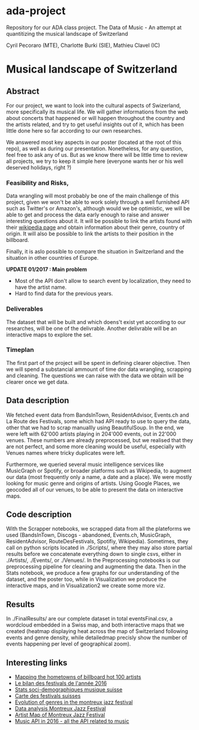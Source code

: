 # ada-project
Repository for our ADA class project.
The Data of Music - An attempt at quantitizing the musical landscape of Switzerland

Cyril Pecoraro (MTE), Charlotte Burki (SIE), Mathieu Clavel (IC)

# Musical landscape of Switzerland

## Abstract
For our project, we want to look into the cultural aspects of Swizerland, more specifically its musical life. We will gather informations from the web about concerts that happened or will happen throughout the country and the artists related, and try to get useful insights out of it, which has been little done here so far according to our own researches.

We answered most key aspects in our poster (located at the root of this repo), as well as during our presentation. Nonetheless, for any question, feel free to ask any of us. But as we know there will be little time to review all projects, we try to keep it simple here (everyone wants her or his well deserved holidays, right ?)

### Feasibility and Risks, 
Data wrangling will most probably be one of the main challenge of this project, given we won't be able to work solely through a well furnished API such as Twitter's or Amazon's, although would we be optimistic, we will be able to get and process the data early enough to raise and answer interesting questions about it.
It will be possible to link the artists found with their [wikipedia page](https://www.wikipedia.org) and obtain information about their genre, country of origin.
It will also be possible to link the artists to their position in the billboard.

Finally, it is aslo possible to compare the situation in Switzerland and the situation in other countries of Europe.

**UPDATE 01/2017 : Main problem**
- Most of the API don't allow to search event by localization, they need to have the artist name.
- Hard to find data for the previous years.

### Deliverables
The dataset that will be built and which doens't exist yet according to our researches, will be one of the delivrable.
Another delivrable will be an interactive maps to explore the set.

### Timeplan
The first part of the project will be spent in defining clearer objective. Then we will spend a substancial ammount of time dor data wrangling, scrapping and cleaning. The questions we can raise with the data we obtain will be clearer once we get data.


## Data description 
We fetched event data from BandsInTown, ResidentAdvisor, Events.ch and La Route des Festivals, some which had API ready to use to query the data, other that we had to scrap manuallly using BeautifulSoup. In the end, we were left with 62'000 artists playing in 204'000 events, out in 22'000 venues. These numbers are already preprocessed, but we realised that they are not perfect, and some more cleaning would be useful, especially with Venues names where tricky duplicates were left.

Furthermore, we queried several music intelligence services like MusicGraph or Spotify, or broader platforms such as Wikipedia, to augment our data (most frequently only a name, a date and a place). We were mostly looking for music genre and origins of artists. Using Google Places, we geocoded all of our venues, to be able to present the data on interactive maps.

## Code description
With the Scrapper notebooks, we scrapped data from all the plateforms we used (BandsInTown, Discogs - abandoned, Events.ch, MusicGraph, ResidentAdvisor, RouteDesFestivals, Spotifiy, Wikipedia). Sometimes, they call on python scripts located in ./Scripts/, where they may also store partial results before we concatenate everything down to single csvs, either in ./Artists/, ./Events/, or ./Venues/.  In the Preprocessing notebooks is our preprocessing pipeline for cleaning and augmenting the data. Then in the Stats notebook, we produce a few graphs for our understanding of the dataset, and the poster too, while in Visualization we produce the interactive maps, and in Visualization2 we create some more viz.

## Results
In ./FinalResults/ are our complete dataset in total eventsFinal.csv, a wordcloud embedded in a Swiss map, and both interactive maps that we created (heatmap displaying heat across the map of Switzerland following events and genre density, while detailedmap precisly show the number of events happening per level of geographical zoom).

## Interesting links
- [Mapping the hometowns of billboard hot 100 artists](http://thedataface.com/mapping-the-hometowns-of-billboard-hot-100-artsts/)
- [Le bilan des festivals de l'année 2016](http://www.touslesfestivals.com/actualites/le-bilan-des-festivals-de-lannee-2016-121216)
- [Stats soci-demographiques musique suisse](https://www.bfs.admin.ch/bfs/fr/home/statistiques/culture-medias-societe-information-sport.assetdetail.282381.html)
- [Carte des festivals suisses](https://www.festigo.ch/#!/fr/festimap/all)
- [Evolution of genres in the montreux jazz festival](http://kirellbenzi.com/blog/evolution-of-genres-in-the-montreux-jazz-festival/)
- [Data analysis Montreux Jazz Festival](http://kirellbenzi.com/blog/hello-montreux-jazz-festival/)
- [Artist Map of Montreux Jazz Festival](http://kirellbenzi.com/blog/montreux-jazz-festival-artists-map/)
- [Music API in 2016 - all the API related to music](https://www.acrcloud.com/blog/music-apis-the-list-of-2016)
